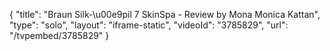 {
    "title": "Braun Silk-\u00e9pil 7 SkinSpa - Review by Mona Monica Kattan",
    "type": "solo",
    "layout": "iframe-static",
    "videoId": "3785829",
    "url": "\/tvpembed\/3785829"
}